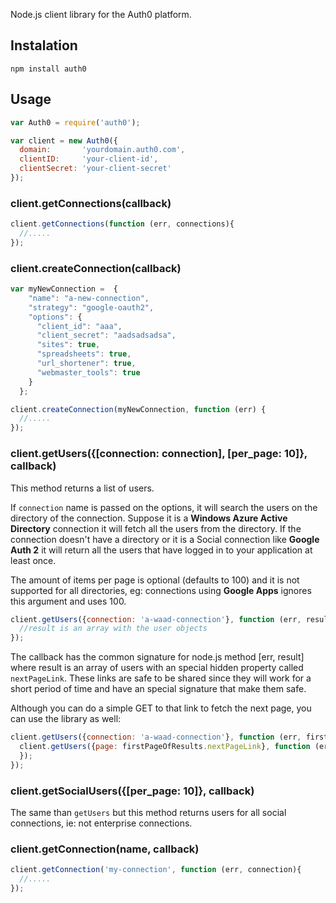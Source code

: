 Node.js client library for the Auth0 platform.

## Instalation

	npm install auth0

## Usage

~~~js
var Auth0 = require('auth0');

var client = new Auth0({
  domain:       'yourdomain.auth0.com',
  clientID:     'your-client-id',
  clientSecret: 'your-client-secret'
});
~~~

### client.getConnections(callback)

~~~js
client.getConnections(function (err, connections){
  //.....
});
~~~

### client.createConnection(callback)

~~~js
var myNewConnection =  {
    "name": "a-new-connection",
    "strategy": "google-oauth2",
    "options": {
      "client_id": "aaa",
      "client_secret": "aadsadsadsa",
      "sites": true,
      "spreadsheets": true,
      "url_shortener": true,
      "webmaster_tools": true
    }
  };

client.createConnection(myNewConnection, function (err) {
  //.....
});
~~~

### client.getUsers({[connection: connection], [per_page: 10]}, callback)

This method returns a list of users.

If ```connection``` name is passed on the options, it will search the users on the directory of the connection. Suppose it is a **Windows Azure Active Directory** connection it will fetch all the users from the directory. If the connection doesn't have a directory or it is a Social connection like **Google Auth 2** it will return all the users that have logged in to your application at least once.

The amount of items per page is optional (defaults to 100) and it is not supported for all directories, eg: connections using **Google Apps** ignores this argument and uses 100.

~~~js
client.getUsers({connection: 'a-waad-connection'}, function (err, result) {
  //result is an array with the user objects
});
~~~

The callback has the common signature for node.js method [err, result] where result is an array of users with an special hidden property called ```nextPageLink```. These links are safe to be shared since they will work for a short period of time and have an special signature that make them safe. 

Although you can do a simple GET to that link to fetch the next page, you can use the library as well:

~~~js
client.getUsers({connection: 'a-waad-connection'}, function (err, firstPageOfResults) {
  client.getUsers({page: firstPageOfResults.nextPageLink}, function (err, secondPageOfResults) {
  });
});
~~~


### client.getSocialUsers({[per_page: 10]}, callback)

The same than ```getUsers``` but this method returns users for all social connections, ie: not enterprise connections.

### client.getConnection(name, callback)

~~~js
client.getConnection('my-connection', function (err, connection){
  //.....
});
~~~